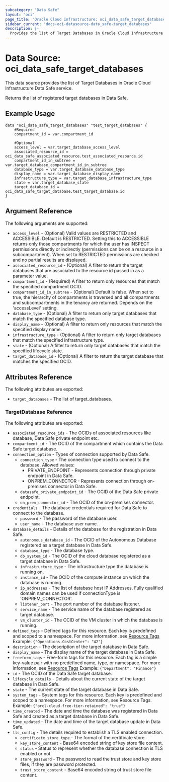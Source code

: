 ```yaml
---
subcategory: "Data Safe"
layout: "oci"
page_title: "Oracle Cloud Infrastructure: oci_data_safe_target_databases"
sidebar_current: "docs-oci-datasource-data_safe-target_databases"
description: |-
  Provides the list of Target Databases in Oracle Cloud Infrastructure Data Safe service
---
```


# Data Source: oci_data_safe_target_databases
This data source provides the list of Target Databases in Oracle Cloud Infrastructure Data Safe service.

Returns the list of registered target databases in Data Safe.


## Example Usage

```hcl
data "oci_data_safe_target_databases" "test_target_databases" {
	#Required
	compartment_id = var.compartment_id

	#Optional
	access_level = var.target_database_access_level
	associated_resource_id = oci_data_safe_associated_resource.test_associated_resource.id
	compartment_id_in_subtree = var.target_database_compartment_id_in_subtree
	database_type = var.target_database_database_type
	display_name = var.target_database_display_name
	infrastructure_type = var.target_database_infrastructure_type
	state = var.target_database_state
	target_database_id = oci_data_safe_target_database.test_target_database.id
}
```

## Argument Reference

The following arguments are supported:

* `access_level` - (Optional) Valid values are RESTRICTED and ACCESSIBLE. Default is RESTRICTED. Setting this to ACCESSIBLE returns only those compartments for which the user has INSPECT permissions directly or indirectly (permissions can be on a resource in a subcompartment). When set to RESTRICTED permissions are checked and no partial results are displayed. 
* `associated_resource_id` - (Optional) A filter to return the target databases that are associated to the resource id passed in as a parameter value.
* `compartment_id` - (Required) A filter to return only resources that match the specified compartment OCID.
* `compartment_id_in_subtree` - (Optional) Default is false. When set to true, the hierarchy of compartments is traversed and all compartments and subcompartments in the tenancy are returned. Depends on the 'accessLevel' setting. 
* `database_type` - (Optional) A filter to return only target databases that match the specified database type.
* `display_name` - (Optional) A filter to return only resources that match the specified display name. 
* `infrastructure_type` - (Optional) A filter to return only target databases that match the specified infrastructure type.
* `state` - (Optional) A filter to return only target databases that match the specified lifecycle state.
* `target_database_id` - (Optional) A filter to return the target database that matches the specified OCID.


## Attributes Reference

The following attributes are exported:

* `target_databases` - The list of target_databases.

### TargetDatabase Reference

The following attributes are exported:

* `associated_resource_ids` - The OCIDs of associated resources like database, Data Safe private endpoint etc.
* `compartment_id` - The OCID of the compartment which contains the Data Safe target database.
* `connection_option` - Types of connection supported by Data Safe.
	* `connection_type` - The connection type used to connect to the database. Allowed values:
		* PRIVATE_ENDPOINT - Represents connection through private endpoint in Data Safe.
		* ONPREM_CONNECTOR - Represents connection through on-premises connector in Data Safe. 
	* `datasafe_private_endpoint_id` - The OCID of the Data Safe private endpoint.
	* `on_prem_connector_id` - The OCID of the on-premises connector.
* `credentials` - The database credentials required for Data Safe to connect to the database.
	* `password` - The password of the database user.
	* `user_name` - The database user name.
* `database_details` - Details of the database for the registration in Data Safe. 
	* `autonomous_database_id` - The OCID of the Autonomous Database registered as a target database in Data Safe.
	* `database_type` - The database type.
	* `db_system_id` - The OCID of the cloud database registered as a target database in Data Safe.
	* `infrastructure_type` - The infrastructure type the database is running on.
	* `instance_id` - The OCID of the compute instance on which the database is running.
	* `ip_addresses` - The list of database host IP Addresses. Fully qualified domain names can be used if connectionType is 'ONPREM_CONNECTOR'. 
	* `listener_port` - The port number of the database listener.
	* `service_name` - The service name of the database registered as target database.
	* `vm_cluster_id` - The OCID of the VM cluster in which the database is running.
* `defined_tags` - Defined tags for this resource. Each key is predefined and scoped to a namespace. For more information, see [Resource Tags](https://docs.cloud.oracle.com/iaas/Content/General/Concepts/resourcetags.htm)  Example: `{"Operations.CostCenter": "42"}` 
* `description` - The description of the target database in Data Safe.
* `display_name` - The display name of the target database in Data Safe.
* `freeform_tags` - Free-form tags for this resource. Each tag is a simple key-value pair with no predefined name, type, or namespace. For more information, see [Resource Tags](https://docs.cloud.oracle.com/iaas/Content/General/Concepts/resourcetags.htm)  Example: `{"Department": "Finance"}` 
* `id` - The OCID of the Data Safe target database.
* `lifecycle_details` - Details about the current state of the target database in Data Safe.
* `state` - The current state of the target database in Data Safe.
* `system_tags` - System tags for this resource. Each key is predefined and scoped to a namespace. For more information, see Resource Tags. Example: `{"orcl-cloud.free-tier-retained": "true"}` 
* `time_created` - The date and time the database was registered in Data Safe and created as a target database in Data Safe.
* `time_updated` - The date and time of the target database update in Data Safe.
* `tls_config` - The details required to establish a TLS enabled connection.
	* `certificate_store_type` - The format of the certificate store.
	* `key_store_content` - Base64 encoded string of key store file content.
	* `status` - Status to represent whether the database connection is TLS enabled or not.
	* `store_password` - The password to read the trust store and key store files, if they are password protected.
	* `trust_store_content` - Base64 encoded string of trust store file content.

